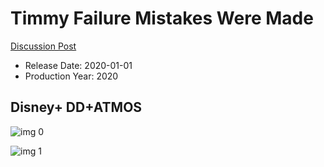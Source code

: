 # Timmy Failure Mistakes Were Made

[Discussion Post](https://www.avsforum.com/threads/bass-eq-for-filtered-movies.2995212/post-59288088)

* Release Date: 2020-01-01
* Production Year: 2020

## Disney+ DD+ATMOS

![img 0](https://i.imgur.com/ElXaWd1.jpg)

![img 1](https://i.imgur.com/9LbsJZz.png)

